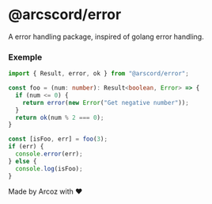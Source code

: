 # @arcscord/error

A error handling package, inspired of golang error handling.

### Exemple

```ts
import { Result, error, ok } from "@arscord/error";

const foo = (num: number): Result<boolean, Error> => {
  if (num <= 0) {
    return error(new Error("Get negative number"));
  }
  return ok(num % 2 === 0);
}

const [isFoo, err] = foo(3);
if (err) {
  console.error(err);
} else {
  console.log(isFoo);
}
```

Made by Arcoz with ❤️